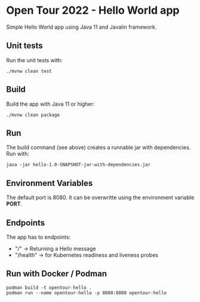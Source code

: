 # Open Tour 2022 - Hello World app

Simple Hello World app using Java 11 and Javalin framework.

## Unit tests

Run the unit tests with:  

`./mvnw clean test`

## Build

Build the app with Java 11 or higher:  

`./mvnw clean package`

## Run

The build command (see above) creates a runnable jar with dependencies. Run with:  

`java -jar hello-1.0-SNAPSHOT-jar-with-dependencies.jar`

## Environment Variables

The default port is 8080. It can be overwritte using the environment variable **PORT**.

## Endpoints

The app has to endpoints:

* "/" -> Returning a Hello message
* "/health" -> for Kubernetes readiness and liveness probes

## Run with Docker / Podman

`podman build -t opentour-hello .`  
`podman run --name opentour-hello -p 8080:8080 opentour-hello`
